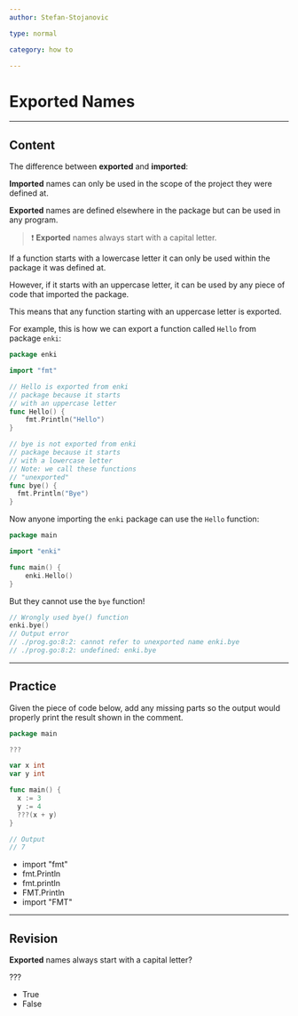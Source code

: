 ```yaml
---
author: Stefan-Stojanovic

type: normal

category: how to

---
```


# Exported Names

---
## Content

The difference between **exported** and **imported**:

**Imported** names can only be used in the scope of the project they were defined at.

**Exported** names are defined elsewhere in the package but can be used in any program.

> ❗ **Exported** names always start with a capital letter.

If a function starts with a lowercase letter it can only be used within the package it was defined at. 

However, if it starts with an uppercase letter, it can be used by any piece of code that imported the package. 

This means that any function starting with an uppercase letter is exported.

For example, this is how we can export a function called `Hello` from package `enki`:

```go
package enki

import "fmt"

// Hello is exported from enki 
// package because it starts 
// with an uppercase letter
func Hello() {
	fmt.Println("Hello")
}

// bye is not exported from enki 
// package because it starts
// with a lowercase letter
// Note: we call these functions
// "unexported"
func bye() {
  fmt.Println("Bye")
}
```

Now anyone importing the `enki` package can use the `Hello` function:

```go
package main

import "enki"

func main() {
	enki.Hello()
}
```

But they cannot use the `bye` function!

```go
// Wrongly used bye() function
enki.bye()
// Output error
// ./prog.go:8:2: cannot refer to unexported name enki.bye
// ./prog.go:8:2: undefined: enki.bye
```

---
## Practice

Given the piece of code below, add any missing parts so the output would properly print the result shown in the comment.

```go
package main

???

var x int
var y int

func main() {
  x := 3
  y := 4
  ???(x + y)
}

// Output
// 7
```

- import "fmt"
- fmt.Println
- fmt.println
- FMT.Println
- import "FMT"

---
## Revision

**Exported** names always start with a capital letter?

???

- True
- False
